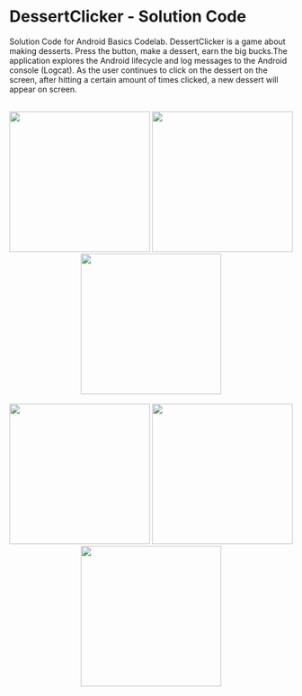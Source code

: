 DessertClicker - Solution Code
=====================

Solution Code for Android Basics Codelab. DessertClicker is a game about making desserts. Press the button, make a dessert,
earn the big bucks.The application explores the Android lifecycle and log messages to the Android console (Logcat). As the user continues to click on the dessert on the screen, after hitting a certain amount of times clicked, a new dessert will appear on screen. 
<br>
<br>
<p align="center">
  <img src="https://user-images.githubusercontent.com/57158277/169675427-372418db-12be-4bad-9efe-040eb433ae2d.png" width="250">
  <img src="https://user-images.githubusercontent.com/57158277/169675451-a6a314a0-5432-4c2d-8806-af608842b2b7.png" width="250">
  <img src="https://user-images.githubusercontent.com/57158277/169675465-08874116-743e-40c0-86b2-d667a56b83c7.png" width="250">
  <br>
  <br>
  <img src="https://user-images.githubusercontent.com/57158277/169675478-94a81d0b-b1c6-40d9-8160-e5ab1de0a60c.png" width="250">
  <img src="https://user-images.githubusercontent.com/57158277/169675496-7f4509a5-8ac2-45a2-ad36-a9b02da4f376.png" width="250">
  <img src="https://user-images.githubusercontent.com/57158277/169675410-07891e1b-e14d-4b5d-930d-e072426056a8.png" width="250">
</p>


